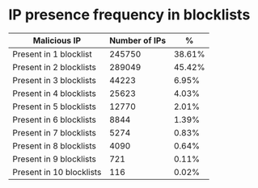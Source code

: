 # IP presence frequency in blocklists
| Malicious IP | Number of IPs | % |
|----|----|----|
| Present in 1 blocklist | 245750 | 38.61% |
| Present in 2 blocklists | 289049 | 45.42% |
| Present in 3 blocklists | 44223 | 6.95% |
| Present in 4 blocklists | 25623 | 4.03% |
| Present in 5 blocklists | 12770 | 2.01% |
| Present in 6 blocklists | 8844 | 1.39% |
| Present in 7 blocklists | 5274 | 0.83% |
| Present in 8 blocklists | 4090 | 0.64% |
| Present in 9 blocklists | 721 | 0.11% |
| Present in 10 blocklists | 116 | 0.02% |
